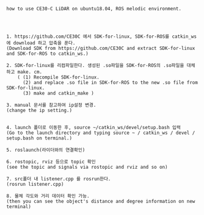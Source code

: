     how to use CE30-C LiDAR on ubuntu18.04, ROS melodic environment.
    
    
    
    
    1. https://github.com/CE30C 에서 SDK-for-linux, SDK-for-ROS를 catkin_ws에 download 하고 압축을 푼다.
    (Download SDK from https://github.com/CE30C and extract SDK-for-linux and SDK-for-ROS to catkin_ws.)
    
    2. SDK-for-linux를 리컴파일한다. 생성된 .so파일을 SDK-for-ROS의 .so파일을 대체하고 make. cm.
        ( (1) Recompile SDK-for-linux. 
          (2) and replace .so file in SDK-for-ROS to the new .so file from SDK-for-linux.
          (3) make and catkin_make )
    
    3. manual 문서를 참고하여 ip설정 변경.
    (change the ip setting.)
    
    
    4. launch 폴더로 이동한 후, source ~/catkin_ws/devel/setup.bash 입력
    (Go to the launch directory and typing source ~ / catkin_ws / devel / setup.bash on terminal.)
    
    5. roslaunch(라이더와의 연결확인)
    
    6. rostopic, rviz 등으로 topic 확인
    (see the topic and signals via rostopic and rviz and so on)
    
    7. src폴더 내 listener.cpp 를 rosrun한다.
    (rosrun listener.cpp)
    
    8. 물체 각도와 거리 데이터 확인 가능.
    (then you can see the object's distance and degree information on new terminal)
